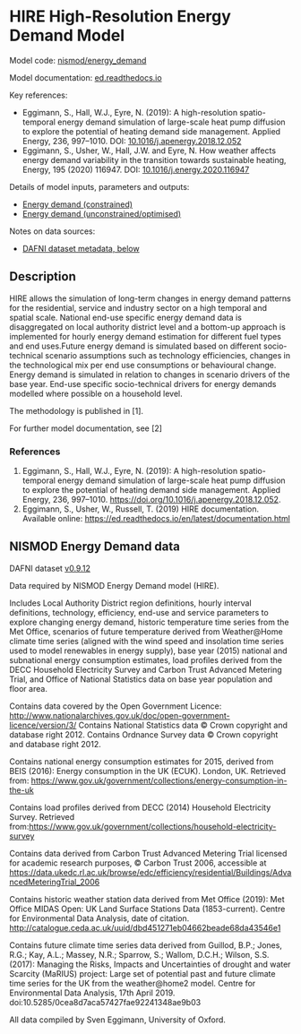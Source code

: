 # HIRE High-Resolution Energy Demand Model

Model code: [nismod/energy_demand](https://github.com/nismod/energy_demand)

Model documentation: [ed.readthedocs.io](https://ed.readthedocs.io/en/latest/documentation.html)

Key references:
- Eggimann, S., Hall, W.J., Eyre, N. (2019): A high-resolution spatio-temporal
  energy demand simulation of large-scale heat pump diffusion to explore the
  potential of heating demand side management. Applied Energy, 236, 997–1010.
  DOI:
  [10.1016/j.apenergy.2018.12.052](https://doi.org/10.1016/j.apenergy.2018.12.052)
- Eggimann, S., Usher, W., Hall, J.W. and Eyre, N. How weather affects energy
  demand variability in the transition towards sustainable heating, Energy, 195
  (2020) 116947. DOI:
  [10.1016/j.energy.2020.116947](https://doi.org/10.1016/j.energy.2020.116947)

Details of model inputs, parameters and outputs:
- [Energy demand (constrained)](./energy_demand_constrained_details.html)
- [Energy demand (unconstrained/optimised)](./energy_demand_unconstrained_details.html)

Notes on data sources:
- [DAFNI dataset metadata, below](#nismod-energy-demand-data)

## Description

HIRE allows the simulation of long-term changes in energy demand patterns for
the residential, service and industry sector on a high temporal and spatial
scale. National end-use specific energy demand data is disaggregated on local
authority district level and a bottom-up approach is implemented for hourly
energy demand estimation for different fuel types and end uses.Future energy
demand is simulated based on different socio-technical scenario assumptions such
as technology efficiencies, changes in the technological mix per end use
consumptions or behavioural change. Energy demand is simulated in relation to
changes in scenario drivers of the base year. End-use specific socio-technical
drivers for energy demands modelled where possible on a household level.

The methodology is published in [1].

For further model documentation, see [2]

### References

1. Eggimann, S., Hall, W.J., Eyre, N. (2019): A high-resolution spatio-temporal
   energy demand simulation of large-scale heat pump diffusion to explore the
   potential of heating demand side management. Applied Energy, 236, 997–1010.
   https://doi.org/10.1016/j.apenergy.2018.12.052.
2. Eggimann, S., Usher, W., Russell, T. (2019) HIRE documentation. Available
   online: https://ed.readthedocs.io/en/latest/documentation.html

## NISMOD Energy Demand data

DAFNI dataset [v0.9.12](https://facility.secure.dafni.rl.ac.uk/data/details?dataset_id=180c33ea-592c-473e-b54b-692c2cc534dd&version_id=f63c24ec-4262-4f88-ac1c-28fd47345de1&metadata_id=8c90791b-e00b-4ff2-87e3-1e9e9c5f9b48)

Data required by NISMOD Energy Demand model (HIRE).

Includes Local Authority District region definitions, hourly interval
definitions, technology, efficiency, end-use and service parameters to explore
changing energy demand, historic temperature time series from the Met Office,
scenarios of future temperature derived from Weather@Home climate time series
(aligned with the wind speed and insolation time series used to model renewables
in energy supply), base year (2015) national and subnational energy consumption
estimates, load profiles derived from the DECC Household Electricity Survey and
Carbon Trust Advanced Metering Trial, and Office of National Statistics data on
base year population and floor area.

Contains data covered by the Open Government Licence:
http://www.nationalarchives.gov.uk/doc/open-government-licence/version/3/
Contains National Statistics data © Crown copyright and database right 2012.
Contains Ordnance Survey data © Crown copyright and database right 2012.

Contains national energy consumption estimates for 2015, derived from BEIS
(2016): Energy consumption in the UK (ECUK). London, UK. Retrieved from:
https://www.gov.uk/government/collections/energy-consumption-in-the-uk

Contains load profiles derived from DECC (2014) Household Electricity Survey.
Retrieved
from:https://www.gov.uk/government/collections/household-electricity-survey

Contains data derived from Carbon Trust Advanced Metering Trial licensed for
academic research purposes, © Carbon Trust 2006, accessible at
https://data.ukedc.rl.ac.uk/browse/edc/efficiency/residential/Buildings/AdvancedMeteringTrial_2006

Contains historic weather station data derived from Met Office (2019): Met
Office MIDAS Open: UK Land Surface Stations Data (1853-current). Centre for
Environmental Data Analysis, date of citation.
http://catalogue.ceda.ac.uk/uuid/dbd451271eb04662beade68da43546e1

Contains future climate time series data derived from Guillod, B.P.; Jones,
R.G.; Kay, A.L.; Massey, N.R.; Sparrow, S.; Wallom, D.C.H.; Wilson, S.S. (2017):
Managing the Risks, Impacts and Uncertainties of drought and water Scarcity
(MaRIUS) project: Large set of potential past and future climate time series for
the UK from the weather@home2 model. Centre for Environmental Data Analysis,
17th April 2019. doi:10.5285/0cea8d7aca57427fae92241348ae9b03

All data compiled by Sven Eggimann, University of Oxford.
